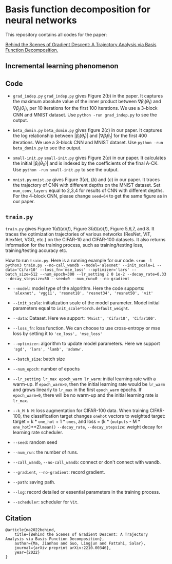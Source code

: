 # Basis function decomposition for neural networks

This repository contains all codes for the paper:

[Behind the Scenes of Gradient Descent: A Trajectory Analysis via Basis Function Decomposition.](https://arxiv.org/abs/2210.00346)

## Incremental learning phenomenon


## Code
- `grad_indep.py`
`grad_indep.py` gives Figure 2($b$) in the paper. It captures the maximum absolute value of the inner product between $\nabla\beta_{i}(\theta_{t})$ and $\nabla\beta_{j}(\theta_{t})$, per 10 iterations for the first 100 iterations. We use a 3-block CNN and MNIST dataset. Use `python -run grad_indep.py` to see the output.

- `beta_domin.py`
`beta_domin.py` gives figure 2($c$) in our paper. It captures the log relationship between $|\beta_{i}(\theta_{t})|$ and $|\nabla\beta_{i}\theta_{t}|$ for the first 400 iterations. We use a 3-block CNN and MNIST dataset. Use `python -run beta_domin.py` to see the output.

- `small-init.py`
`small-init.py` gives Figure 2($a$) in our paper. It calculates the initial $|\beta_{i}(\theta_{0})|$ and is indexed by the coefficients of the final A-CK. Use `python -run small-init.py` to see the output.

- `mnist.py`
`mnist.py` gives Figure 3($a$), ($b$) and ($c$) in our paper. It traces the trajectory of CNN with different depths on the MNIST dataset. Set `num_conv_layers` equal to 2,3,4 for results of CNN with different depths. For the 4-block CNN, please change `seed=64` to get the same figure as in our paper.

## `train.py`
`train.py` gives Figure 1($d$)($e$)($f$), Figure 3($d$)($e$)($f$), Figure 5,6,7, and 8. It traces the optimization trajectories of various networks (ResNet, ViT, AlexNet, VGG, etc.) on the CIFAR-10 and CIFAR-100 datasets. It also returns information for the training process, such as training/testing loss, training/testing accuracy etc.

How to run `train.py`. 
Here is a running example for our code.
`srun -l python3 train.py --no-call_wandb --model='alexnet' --init_scale=1 --data='Cifar10' --loss_fn='mse_loss' --optimizer='lars' --batch_size=512 --num_epoch=300 --lr_setting 2 0 1e-2 --decay_rate=0.33 --decay_stepsize=50 --seed=0 --num_run=0 --no-gradient`

- `--model`: model type of the algorithm. Here the code supports: `'alexnet', 'vgg11', 'resnet18', 'resnet34', 'resnet50', 'vit'`

- `--init_scale`: initialization scale of the model parameter. Model initial parameters equal to `init_scale*torch.default_weight`.

- `--data`: Dataset. Here we support: `'Mnist', 'Cifar10', 'Cifar100'`.

- `--loss_fn`: loss function. We can choose to use cross-entropy or mse loss by setting it to `'ce_loss', 'mse_loss'` 
- `--optimizer`: algorithm to update model parameters. Here we support `'sgd', 'lars', 'lamb', 'adamw'`.
- `--batch_size`: batch size 
- `--num_epoch`: number of epochs 
- `--lr_setting lr_max epoch_warm lr_warm`: initial learning rate with a warm-up. If `epoch_warm>0`, then the initial learning rate would be `lr_warm` and grows linearly to `lr_max` in the first `epoch_warm` epochs.
If `epoch_warm=0`, there will be no warm-up and the initial learning rate is `lr_max`. 
- `--k_M k M`: loss augmentation for CIFAR-100 data. When training CIFAR-100, the classification target  changes `onehot` vectors to weighted target: 
target = k * `one_hot` + 1 * `ones`, and 
loss = (k * (`outputs` - M * `one_hot`)**2).`mean()` `--decay_rate`, `--decay_stepsize`: weight decay for learning rate scheduler.
- `--seed`: random seed 
- `--num_run`: the number of runs. 
- `--call_wandb`, `--no-call_wandb`: connect or don't connect with wandb.
- `--gradient`, `--no-gradient`: record gradient. 
- `--path`: saving path.
- `--log`: record detailed or essential parameters in the training process.
- `--scheduler`:  scheduler for `Vit`.

## Citation
```
@article{ma2022behind,
	title={Behind the Scenes of Gradient Descent: A Trajectory Analysis via Basis Function Decomposition},
	author={Ma, Jianhao and Guo, Lingjun and Fattahi, Salar},
	journal={arXiv preprint arXiv:2210.00346},
	year={2022}
}
```


